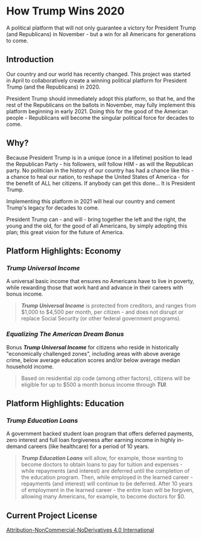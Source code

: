 # How Trump Wins 2020
A political platform that will not only guarantee a victory for President Trump (and Republicans) in November - but a win for all Americans for generations to come.

## Introduction
Our country and our world has recently changed. This project was started in April to collaboratively create a winning political platform for President Trump (and the Republicans) in 2020.

President Trump should immediately adopt this platform, so that he, and the rest of the Republicans on the ballots in November, may fully implement this platform beginning in early 2021. Doing this for the good of the American people - Republicans will become the singular political force for decades to come.

## Why?
Because President Trump is in a unique (once in a lifetime) position to lead the Republican Party - his followers, will follow HIM - as will the Republican party. No politician in the history of our country has had a chance like this - a chance to heal our nation, to reshape the United States of America - for the benefit of ALL her citizens. If anybody can get this done... It is President Trump.

Implementing this platform in 2021 will heal our country and cement Trump's legacy for decades to come.

President Trump can - and will - bring together the left and the right, the young and the old, for the good of all Americans, by simply adopting this plan; this great vision for the future of America.

## Platform Highlights: Economy

### *Trump Universal Income*
A universal basic income that ensures no Americans have to live in poverty, while rewarding those that work hard and advance in their careers with bonus income.

> ***Trump Universal Income*** is protected from creditors, and ranges from $1,000 to $4,500 per month, per citizen - and does not disrupt or replace Social Security (or other federal government programs).

### *Equalizing The American Dream Bonus*
Bonus ***Trump Universal Income*** for citizens who reside in historically "economically challenged zones", including areas with above average crime, below average education scores and/or below average median household income.

> Based on residential zip code (among other factors), citizens will be eligible for up to $500 a month bonus income through ***TUI***.

## Platform Highlights: Education

### *Trump Education Loans*
A government backed student loan program that offers deferred payments, zero interest and full loan forgiveness after earning income in highly in-demand careers (like healthcare) for a period of 10 years.

> ***Trump Education Loans*** will allow, for example, those wanting to become doctors to obtain loans to pay for tuition and expenses - while repayments (and interest) are deferred until the completion of the education program. Then, while employed in the learned career - repayments (and interest) will continue to be deferred. After 10 years of employment in the learned career - the entire loan will be forgiven, allowing many Americans, for example, to become doctors for $0.

## Current Project License
[Attribution-NonCommercial-NoDerivatives 4.0 International](LICENSE.md)
